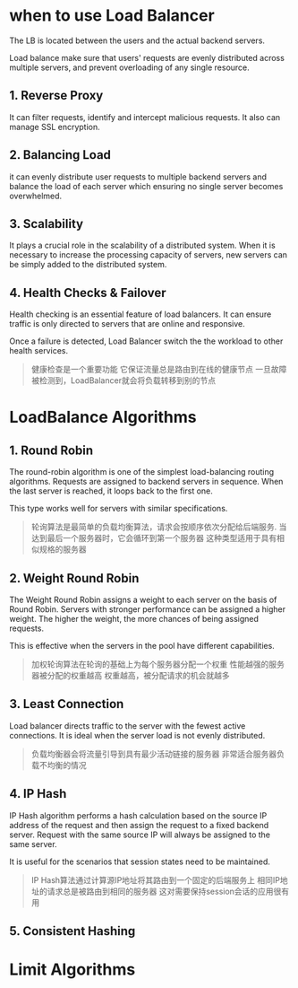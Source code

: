 
# when to use Load Balancer
The LB is located between the users and the actual backend servers.

Load balance make sure that users' requests are evenly distributed across multiple servers, and prevent overloading of any single resource.
## 1. Reverse Proxy

It can filter requests, identify and intercept malicious requests.
It also can manage SSL encryption.

## 2. Balancing Load

it can evenly distribute user requests to multiple backend servers and balance the load of each server which ensuring no single server becomes overwhelmed.

## 3. Scalability

It plays a crucial role in the scalability of a distributed system.
When it is necessary to increase the processing capacity of servers, new servers can be simply added to the distributed system.

## 4. Health Checks & Failover

Health checking is an essential feature of load balancers.
It can ensure traffic is only directed to servers that are online and responsive.

Once a failure is detected, Load Balancer switch the the workload to other health services.

>健康检查是一个重要功能
>它保证流量总是路由到在线的健康节点
>一旦故障被检测到，LoadBalancer就会将负载转移到别的节点

# LoadBalance Algorithms

## 1. Round Robin

The round-robin algorithm is one of the simplest load-balancing routing algorithms. Requests are assigned to backend servers in sequence. 
When the last server is reached, it loops back to the first one.

This type works well for servers with similar specifications.

> 轮询算法是最简单的负载均衡算法，请求会按顺序依次分配给后端服务.
> 当达到最后一个服务器时，它会循环到第一个服务器
> 这种类型适用于具有相似规格的服务器

## 2. Weight Round Robin

The Weight Round Robin assigns a weight to each server on the basis of Round Robin.
Servers with stronger performance can be assigned a higher weight. 
The higher the weight, the more chances of being assigned requests.

This is effective when the servers in the pool have different capabilities.

>加权轮询算法在轮询的基础上为每个服务器分配一个权重
>性能越强的服务器被分配的权重越高
>权重越高，被分配请求的机会就越多

## 3.  Least Connection

Load balancer directs traffic to the server with the fewest active connections.
It is ideal when the server load is not evenly distributed.

>负载均衡器会将流量引导到具有最少活动链接的服务器
>非常适合服务器负载不均衡的情况
## 4. IP Hash

IP Hash algorithm performs a hash calculation based on the source IP address of the request and then assign the request to a fixed backend server.
Request with the same source IP will always be assigned to the same server.

It is useful for the scenarios that session states need to be maintained.

>IP Hash算法通过计算源IP地址将其路由到一个固定的后端服务上
>相同IP地址的请求总是被路由到相同的服务器
>这对需要保持session会话的应用很有用

## 5. Consistent Hashing


# Limit Algorithms

